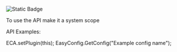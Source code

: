 ![Static Badge](https://img.shields.io/badge/build-SNAPSHOT-blue)

To use the API make it a system scope

API Examples:

ECA.setPlugin(this);
EasyConfig.GetConfig("Example config name");
